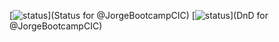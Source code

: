 [![status](https://badge.stateful.com/JorgeBootcampCIC/status.svg)](Status for @JorgeBootcampCIC)
[![status](https://badge.stateful.com/JorgeBootcampCIC/dnd.svg)](DnD for @JorgeBootcampCIC)

